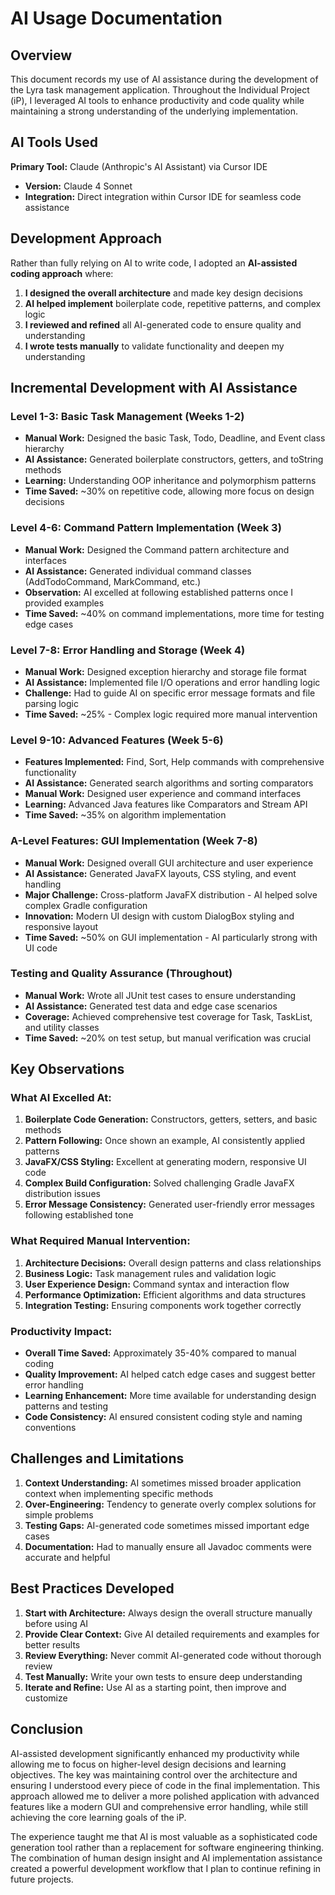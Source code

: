 # AI Usage Documentation

## Overview

This document records my use of AI assistance during the development of the Lyra
task management application. Throughout the Individual Project (iP), I leveraged
AI tools to enhance productivity and code quality while maintaining a strong
understanding of the underlying implementation.

## AI Tools Used

**Primary Tool:** Claude (Anthropic's AI Assistant) via Cursor IDE

- **Version:** Claude 4 Sonnet
- **Integration:** Direct integration within Cursor IDE for seamless code
  assistance

## Development Approach

Rather than fully relying on AI to write code, I adopted an **AI-assisted coding
approach** where:

1. **I designed the overall architecture** and made key design decisions
2. **AI helped implement** boilerplate code, repetitive patterns, and complex
   logic
3. **I reviewed and refined** all AI-generated code to ensure quality and
   understanding
4. **I wrote tests manually** to validate functionality and deepen my
   understanding

## Incremental Development with AI Assistance

### Level 1-3: Basic Task Management (Weeks 1-2)

- **Manual Work:** Designed the basic Task, Todo, Deadline, and Event class
  hierarchy
- **AI Assistance:** Generated boilerplate constructors, getters, and toString
  methods
- **Learning:** Understanding OOP inheritance and polymorphism patterns
- **Time Saved:** ~30% on repetitive code, allowing more focus on design
  decisions

### Level 4-6: Command Pattern Implementation (Week 3)

- **Manual Work:** Designed the Command pattern architecture and interfaces
- **AI Assistance:** Generated individual command classes (AddTodoCommand,
  MarkCommand, etc.)
- **Observation:** AI excelled at following established patterns once I provided
  examples
- **Time Saved:** ~40% on command implementations, more time for testing edge
  cases

### Level 7-8: Error Handling and Storage (Week 4)

- **Manual Work:** Designed exception hierarchy and storage file format
- **AI Assistance:** Implemented file I/O operations and error handling logic
- **Challenge:** Had to guide AI on specific error message formats and file
  parsing logic
- **Time Saved:** ~25% - Complex logic required more manual intervention

### Level 9-10: Advanced Features (Week 5-6)

- **Features Implemented:** Find, Sort, Help commands with comprehensive
  functionality
- **AI Assistance:** Generated search algorithms and sorting comparators
- **Manual Work:** Designed user experience and command interfaces
- **Learning:** Advanced Java features like Comparators and Stream API
- **Time Saved:** ~35% on algorithm implementation

### A-Level Features: GUI Implementation (Week 7-8)

- **Manual Work:** Designed overall GUI architecture and user experience
- **AI Assistance:** Generated JavaFX layouts, CSS styling, and event handling
- **Major Challenge:** Cross-platform JavaFX distribution - AI helped solve
  complex Gradle configuration
- **Innovation:** Modern UI design with custom DialogBox styling and responsive
  layout
- **Time Saved:** ~50% on GUI implementation - AI particularly strong with UI
  code

### Testing and Quality Assurance (Throughout)

- **Manual Work:** Wrote all JUnit test cases to ensure understanding
- **AI Assistance:** Generated test data and edge case scenarios
- **Coverage:** Achieved comprehensive test coverage for Task, TaskList, and
  utility classes
- **Time Saved:** ~20% on test setup, but manual verification was crucial

## Key Observations

### What AI Excelled At:

1. **Boilerplate Code Generation:** Constructors, getters, setters, and basic
   methods
2. **Pattern Following:** Once shown an example, AI consistently applied
   patterns
3. **JavaFX/CSS Styling:** Excellent at generating modern, responsive UI code
4. **Complex Build Configuration:** Solved challenging Gradle JavaFX
   distribution issues
5. **Error Message Consistency:** Generated user-friendly error messages
   following established tone

### What Required Manual Intervention:

1. **Architecture Decisions:** Overall design patterns and class relationships
2. **Business Logic:** Task management rules and validation logic
3. **User Experience Design:** Command syntax and interaction flow
4. **Performance Optimization:** Efficient algorithms and data structures
5. **Integration Testing:** Ensuring components work together correctly

### Productivity Impact:

- **Overall Time Saved:** Approximately 35-40% compared to manual coding
- **Quality Improvement:** AI helped catch edge cases and suggest better error
  handling
- **Learning Enhancement:** More time available for understanding design
  patterns and testing
- **Code Consistency:** AI ensured consistent coding style and naming
  conventions

## Challenges and Limitations

1. **Context Understanding:** AI sometimes missed broader application context
   when implementing specific methods
2. **Over-Engineering:** Tendency to generate overly complex solutions for
   simple problems
3. **Testing Gaps:** AI-generated code sometimes missed important edge cases
4. **Documentation:** Had to manually ensure all Javadoc comments were accurate
   and helpful

## Best Practices Developed

1. **Start with Architecture:** Always design the overall structure manually
   before using AI
2. **Provide Clear Context:** Give AI detailed requirements and examples for
   better results
3. **Review Everything:** Never commit AI-generated code without thorough review
4. **Test Manually:** Write your own tests to ensure deep understanding
5. **Iterate and Refine:** Use AI as a starting point, then improve and
   customize

## Conclusion

AI-assisted development significantly enhanced my productivity while allowing me
to focus on higher-level design decisions and learning objectives. The key was
maintaining control over the architecture and ensuring I understood every piece
of code in the final implementation. This approach allowed me to deliver a more
polished application with advanced features like a modern GUI and comprehensive
error handling, while still achieving the core learning goals of the iP.

The experience taught me that AI is most valuable as a sophisticated code
generation tool rather than a replacement for software engineering thinking. The
combination of human design insight and AI implementation assistance created a
powerful development workflow that I plan to continue refining in future
projects.
